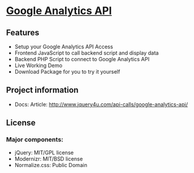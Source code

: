 # [Google Analytics API](http://jquery4u.com/demos/google-analytics-api/)

## Features

* Setup your Google Analytics API Access
* Frontend JavaScript to call backend script and display data
* Backend PHP Script to connect to Google Analytics API
* Live Working Demo
* Download Package for you to try it yourself


## Project information

* Docs: Article: http://www.jquery4u.com/api-calls/google-analytics-api/

## License

### Major components:

* jQuery: MIT/GPL license
* Modernizr: MIT/BSD license
* Normalize.css: Public Domain

